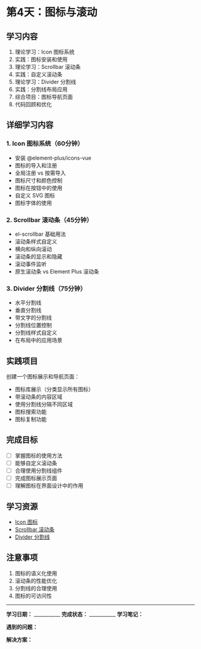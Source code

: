 # 第4天：图标与滚动

## 学习内容
1. 理论学习：Icon 图标系统
2. 实践：图标安装和使用
3. 理论学习：Scrollbar 滚动条
4. 实践：自定义滚动条
5. 理论学习：Divider 分割线
6. 实践：分割线布局应用
7. 综合项目：图标导航页面
8. 代码回顾和优化

## 详细学习内容

### 1. Icon 图标系统（60分钟）
- 安装 @element-plus/icons-vue
- 图标的导入和注册
- 全局注册 vs 按需导入
- 图标尺寸和颜色控制
- 图标在按钮中的使用
- 自定义 SVG 图标
- 图标字体的使用

### 2. Scrollbar 滚动条（45分钟）
- el-scrollbar 基础用法
- 滚动条样式自定义
- 横向和纵向滚动
- 滚动条的显示和隐藏
- 滚动事件监听
- 原生滚动条 vs Element Plus 滚动条

### 3. Divider 分割线（75分钟）
- 水平分割线
- 垂直分割线
- 带文字的分割线
- 分割线位置控制
- 分割线样式自定义
- 在布局中的应用场景

## 实践项目
创建一个图标展示和导航页面：
- 图标库展示（分类显示所有图标）
- 带滚动条的内容区域
- 使用分割线分隔不同区域
- 图标搜索功能
- 图标复制功能

## 完成目标
- [ ] 掌握图标的使用方法
- [ ] 能够自定义滚动条
- [ ] 合理使用分割线组件
- [ ] 完成图标展示页面
- [ ] 理解图标在界面设计中的作用

## 学习资源
- [Icon 图标](https://element-plus.org/zh-CN/component/icon.html)
- [Scrollbar 滚动条](https://element-plus.org/zh-CN/component/scrollbar.html)
- [Divider 分割线](https://element-plus.org/zh-CN/component/divider.html)

## 注意事项
1. 图标的语义化使用
2. 滚动条的性能优化
3. 分割线的合理使用
4. 图标的可访问性

---

**学习日期：** ___________
**完成状态：** ___________
**学习笔记：**



**遇到的问题：**



**解决方案：**
